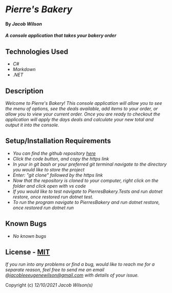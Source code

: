 # _Pierre's Bakery_

#### By _**Jacob Wilson**_

#### _A console application that takes your bakery order_

## Technologies Used

* _C#_
* _Markdown_
* _.NET_

## Description

_Welcome to Pierre's Bakery! This console application will allow you to see the menu of options, see the deals available, add items to your order, or allow you to view your current order. Once you are ready to checkout the application will apply the days deals and calculate your new total and output it into the console._

## Setup/Installation Requirements

* _You can find the github repository [here](https://github.com/JLEWilson/PierresBakery.Solution)_
* _Click the code button, and copy the https link_
* _In your in git bash or your preferred git terminal navigate to the directory you would like to store the project_
* _Enter: "git clone" followed by the https link_
* _Now that the repository is cloned to your computer, right click on the folder and click open with vs code_
* _If you would like to test navigate to PierresBakery.Tests and run dotnet restore, once restored run dotnet test._
* _To run the program navigate to PierresBakery and run dotnet restore, once restored run dotnet run_

## Known Bugs

* _No known bugs_

## License - [MIT](https://opensource.org/licenses/MIT)

_If you run into any problems or find a bug, would like to reach me for a separate reason, feel free to send me an email @jacobleeeugenewilson@gmail.com with details of your issue._

Copyright (c) _12/10/2021_ _Jacob Wilson(s)_